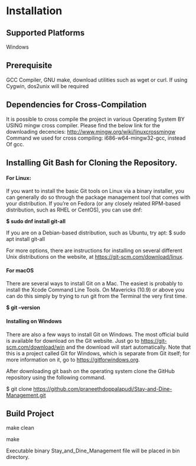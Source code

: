 # Installation

## Supported Platforms

Windows

## Prerequisite

GCC Compiler, GNU make, download utilities such as wget or curl. If using Cygwin, dos2unix will be required

## Dependencies for Cross-Compilation

It is possible to cross compile the project in various Operating System BY USING mingw cross compiler.
Please find the below 
link for the downloading decencies: http://www.mingw.org/wiki/linuxcrossmingw
Command we used for cross compiling: i686-w64-mingw32-gcc, instead Of gcc.


## Installing Git Bash for Cloning the Repository.

#### For Linux:
If you want to install the basic Git tools on Linux via a binary installer, you can generally do so through the package management tool that comes with your distribution. If you’re on Fedora (or any closely related RPM-based distribution, such as RHEL or CentOS), you can use dnf:

**$ sudo dnf install git-all**

If you are on a Debian-based distribution, such as Ubuntu, try apt:
$ sudo apt install git-all

For more options, there are instructions for installing on several different Unix distributions on the website, at https://git-scm.com/download/linux.

#### For macOS
There are several ways to install Git on a Mac. The easiest is probably to install the Xcode Command Line Tools. On Mavericks (10.9) or above you can do this simply by trying to run git from the Terminal the very first time.

**$ git –version**

#### Installing on Windows
There are also a few ways to install Git on Windows. The most official build is available for download on the Git website. Just go to https://git-scm.com/download/win and the download will start automatically. Note that this is a project called Git for Windows, which is separate from Git itself; for more information on it, go to https://gitforwindows.org.

 After downloading git bash on the operating system clone the GitHub repository using the following command.
  
  $ git clone https://github.com/praneethdoppalapudi/Stay-and-Dine-Management.git


## Build Project

make clean

make

Executable binary Stay_and_Dine_Management file will be placed in bin directory.
